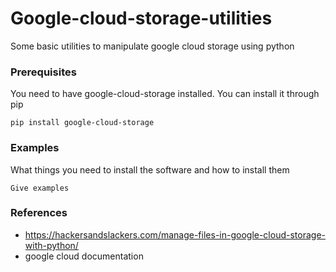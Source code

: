 # Google-cloud-storage-utilities
Some basic utilities to manipulate google cloud storage using python

### Prerequisites
You need to have google-cloud-storage installed. You can install it through pip

```
pip install google-cloud-storage
```

### Examples
What things you need to install the software and how to install them

```
Give examples
```

### References
* https://hackersandslackers.com/manage-files-in-google-cloud-storage-with-python/
* google cloud documentation
